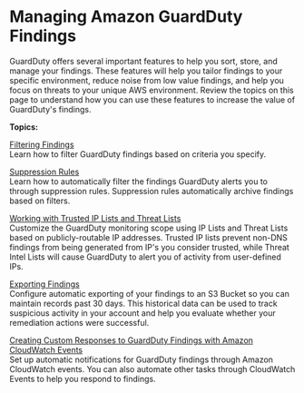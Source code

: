 # Managing Amazon GuardDuty Findings<a name="findings_management"></a>

 GuardDuty offers several important features to help you sort, store, and manage your findings\. These features will help you tailor findings to your specific environment, reduce noise from low value findings, and help you focus on threats to your unique AWS environment\. Review the topics on this page to understand how you can use these features to increase the value of GuardDuty's findings\.

**Topics:**

[Filtering Findings](guardduty_filter-findings.md)  
Learn how to filter GuardDuty findings based on criteria you specify\.

[Suppression Rules](suppression_rule.md)  
Learn how to automatically filter the findings GuardDuty alerts you to through suppression rules\. Suppression rules automatically archive findings based on filters\.

[Working with Trusted IP Lists and Threat Lists](guardduty_upload_lists.md)  
Customize the GuardDuty monitoring scope using IP Lists and Threat Lists based on publicly\-routable IP addresses\. Trusted IP lists prevent non\-DNS findings from being generated from IP's you consider trusted, while Threat Intel Lists will cause GuardDuty to alert you of activity from user\-defined IPs\.

[Exporting Findings](guardduty_exportfindings.md)  
Configure automatic exporting of your findings to an S3 Bucket so you can maintain records past 30 days\. This historical data can be used to track suspicious activity in your account and help you evaluate whether your remediation actions were successful\.

[Creating Custom Responses to GuardDuty Findings with Amazon CloudWatch Events](guardduty_findings_cloudwatch.md)  
Set up automatic notifications for GuardDuty findings through Amazon CloudWatch events\. You can also automate other tasks through CloudWatch Events to help you respond to findings\. 